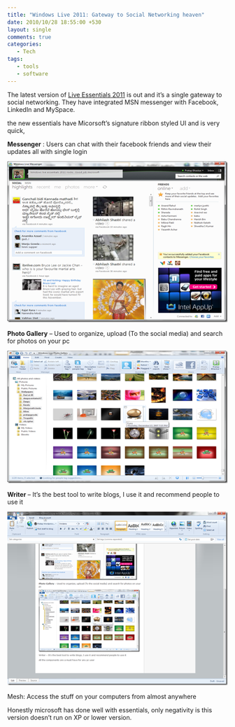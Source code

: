 ```yaml
---
title: "Windows Live 2011: Gateway to Social Networking heaven"
date: 2010/10/28 18:55:00 +530
layout: single
comments: true
categories: 
   - Tech
tags:
   - tools
   - software
---
```


The latest version of [Live Essentials 2011](http://explore.live.com/windows-live-essentials?os=other) is out and it’s a single gateway to social networking. They have integrated MSN messenger with Facebook, LinkedIn and MySpace.

the new essentials have Micorsoft’s signature ribbon styled UI and is very quick,

**Messenger** : Users can chat with their facebook friends and view their updates all with single login

![Messenger](/assets/images/messanger.png)

**Photo Gallery** – Used to organize, upload (To the social media) and search for photos on your pc   

![Messenger](/assets/images/photoviewer.png)

**Writer** – It’s the best tool to write blogs, I use it and recommend people to use it

![Messenger](/assets/images/writer.png)

Mesh: Access the stuff on your computers from almost anywhere

Honestly microsoft has done well with essentials, only negativity is this version doesn’t run on XP or lower version.